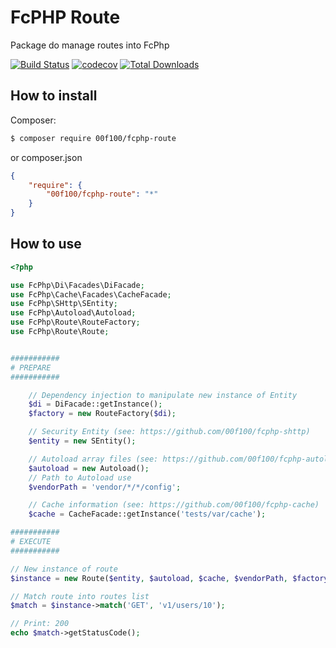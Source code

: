 # FcPHP Route

Package do manage routes into FcPhp

[![Build Status](https://travis-ci.org/00F100/fcphp-route.svg?branch=master)](https://travis-ci.org/00F100/fcphp-route) [![codecov](https://codecov.io/gh/00F100/fcphp-route/branch/master/graph/badge.svg)](https://codecov.io/gh/00F100/fcphp-route) [![Total Downloads](https://poser.pugx.org/00F100/fcphp-route/downloads)](https://packagist.org/packages/00F100/fcphp-route)

## How to install

Composer:
```sh
$ composer require 00f100/fcphp-route
```

or composer.json
```json
{
    "require": {
        "00f100/fcphp-route": "*"
    }
}
```

## How to use

```php
<?php

use FcPhp\Di\Facades\DiFacade;
use FcPhp\Cache\Facades\CacheFacade;
use FcPhp\SHttp\SEntity;
use FcPhp\Autoload\Autoload;
use FcPhp\Route\RouteFactory;
use FcPhp\Route\Route;


###########
# PREPARE
###########

    // Dependency injection to manipulate new instance of Entity
    $di = DiFacade::getInstance();
    $factory = new RouteFactory($di);

    // Security Entity (see: https://github.com/00f100/fcphp-shttp)
    $entity = new SEntity();

    // Autoload array files (see: https://github.com/00f100/fcphp-autoload)
    $autoload = new Autoload();
    // Path to Autoload use
    $vendorPath = 'vendor/*/*/config';

    // Cache information (see: https://github.com/00f100/fcphp-cache)
    $cache = CacheFacade::getInstance('tests/var/cache');

###########
# EXECUTE
###########

// New instance of route
$instance = new Route($entity, $autoload, $cache, $vendorPath, $factory);

// Match route into routes list
$match = $instance->match('GET', 'v1/users/10');

// Print: 200
echo $match->getStatusCode();
```
